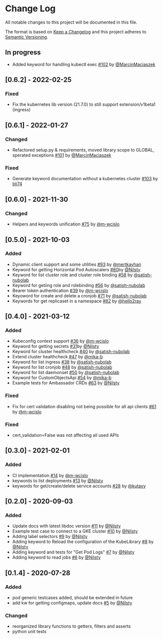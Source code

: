 # Change Log
All notable changes to this project will be documented in this file.

The format is based on [Keep a Changelog](http://keepachangelog.com/)
and this project adheres to [Semantic Versioning](http://semver.org/).

## In progress
- Added keyword for handling kubectl exec [#102](https://github.com/devopsspiral/KubeLibrary/pull/101) by [@MarcinMaciaszek](https://github.com/MarcinMaciaszek)

## [0.6.2] - 2022-02-25

### Fixed
- Fix the kubernetes lib version (21.7.0) to still support extension/v1beta1 (ingress)

## [0.6.1] - 2022-01-27
### Changed
- Refactored setup.py & requirements, moved library scope to GLOBAL, sperated exceptions [#101](https://github.com/devopsspiral/KubeLibrary/pull/101) by [@MarcinMaciaszek](https://github.com/MarcinMaciaszek)

### Fixed
- Generate keyword documentation without a kubernetes cluster [#103](https://github.com/devopsspiral/KubeLibrary/pull/103) by [bli74](https://github.com/bli74)
## [0.6.0] - 2021-11-30
### Changed
- Helpers and keywords unification [#75](https://github.com/devopsspiral/KubeLibrary/pull/75) by [@m-wcislo](https://github.com/m-wcislo)
## [0.5.0] - 2021-10-03
### Added
- Dynamic client support and some utilities [#93](https://github.com/devopsspiral/KubeLibrary/pull/93) by [@mertkayhan](https://github.com/mertkayhan)
- Keyword for getting Horizontal Pod Autoscalers [#80](https://github.com/devopsspiral/KubeLibrary/pull/80 )by [@Nilsty](https://github.com/Nilsty)
- Keyword for list cluster role and cluster role binding [#58](https://github.com/devopsspiral/KubeLibrary/pull/58) by [@satish-nubolab](https://github.com/satish-nubolab)
- Keyword for getiing role and rolebinding [#56](https://github.com/devopsspiral/KubeLibrary/pull/56) by [@satish-nubolab](https://github.com/satish-nubolab)
- Bearer token authentication [#39](https://github.com/devopsspiral/KubeLibrary/pull/39) by [@m-wcislo](https://github.com/m-wcislo)
- Keyoword for create and delete a cronjob [#71](https://github.com/devopsspiral/KubeLibrary/pull/71) by [@satish-nubolab](https://github.com/satish-nubolab)
- Keywords for get replicaset in a namespace [#82](https://github.com/devopsspiral/KubeLibrary/pull/92) by [@hello2ray](https://github.com/hello2ray)
## [0.4.0] - 2021-03-12
### Added
- Kubeconfig context support [#36](https://github.com/devopsspiral/KubeLibrary/pull/36) by [@m-wcislo](https://github.com/m-wcislo)
- Keyword for getting secrets [#31](https://github.com/devopsspiral/KubeLibrary/pull/31 )by [@Nilsty](https://github.com/Nilsty)
- Keyword for cluster healthcheck [#40](https://github.com/devopsspiral/KubeLibrary/pull/40) by [@satish-nubolab](https://github.com/satish-nubolab)
- Extend cluster healthcheck [#47](https://github.com/devopsspiral/KubeLibrary/pull/47) by [@mika-b](https://github.com/mika-b)
- Keyword for list ingress [#38](https://github.com/devopsspiral/KubeLibrary/pull/38) by [@satish-nubolab](https://github.com/satish-nubolab)
- Keyword for list cronjob [#48](https://github.com/devopsspiral/KubeLibrary/pull/48) by [@satish-nubolab](https://github.com/satish-nubolab)
- Keyword for list daemonset [#50](https://github.com/devopsspiral/KubeLibrary/pull/50) by [@satish-nubolab](https://github.com/satish-nubolab)
- Keyword for CustomObjectsApi [#54](https://github.com/devopsspiral/KubeLibrary/pull/54) by [@mika-b](https://github.com/mika-b)
- Example tests for Ambassador CRDs [#63](https://github.com/devopsspiral/KubeLibrary/pull/63) by [@Nilsty](https://github.com/Nilsty)

### Fixed
- Fix for cert validation disabling not being possible for all api clients [#61](https://github.com/devopsspiral/KubeLibrary/pull/61) by [@m-wcislo](https://github.com/m-wcislo)

### Fixed
- cert_validation=False was not affecting all used APIs
## [0.3.0] - 2021-02-01

### Added
- CI implementation [#14](https://github.com/devopsspiral/KubeLibrary/pull/14) by [@m-wcislo](https://github.com/m-wcislo)
- keywords to list deployments [#13](https://github.com/devopsspiral/KubeLibrary/pull/13) by [@Nilsty](https://github.com/Nilsty)
- keywords for get/create/delete service accounts [#28](https://github.com/devopsspiral/KubeLibrary/pull/28) by [@kutayy](https://github.com/kutayy)


## [0.2.0] - 2020-09-03

### Added
- Update docs with latest libdoc version [#11](https://github.com/devopsspiral/KubeLibrary/pull/11) by [@Nilsty](https://github.com/Nilsty)
- Example test case to connect to a GKE cluster [#10](https://github.com/devopsspiral/KubeLibrary/pull/10) by [@Nilsty](https://github.com/Nilsty)
- Adding label selectors [#9](https://github.com/devopsspiral/KubeLibrary/pull/9) by [@Nilsty](https://github.com/Nilsty)
- Adding keyword to Reload the configuration of the KubeLibrary [#8](https://github.com/devopsspiral/KubeLibrary/pull/8) by [@Nilsty](https://github.com/Nilsty)
- Adding keyword and tests for "Get Pod Logs" [#7](https://github.com/devopsspiral/KubeLibrary/pull/7) by [@Nilsty](https://github.com/Nilsty)
- Adding keyword to read jobs [#6](https://github.com/devopsspiral/KubeLibrary/pull/6) by [@Nilsty](https://github.com/Nilsty)


## [0.1.4] - 2020-07-28

### Added
- pod generic testcases added, should be extended in future
- add kw for getting configmaps, update docs [#5](https://github.com/devopsspiral/KubeLibrary/pull/5) by [@Nilsty](https://github.com/Nilsty)

### Changed
- reorganized library functions to getters, filters and asserts
- python unit tests
